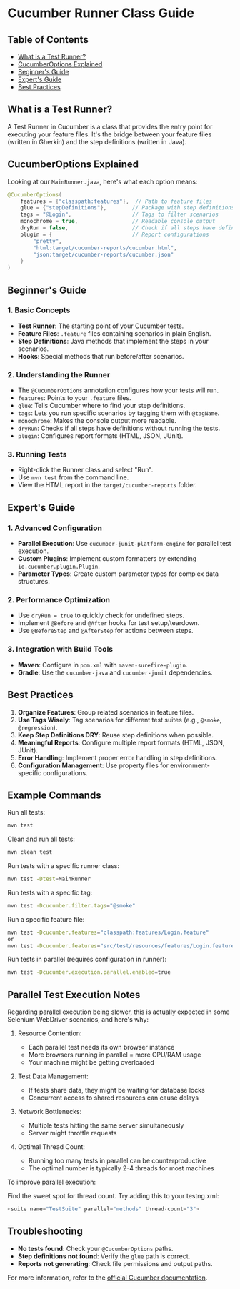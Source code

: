 # Cucumber Runner Class Guide

## Table of Contents
- [What is a Test Runner?](#what-is-a-test-runner)
- [CucumberOptions Explained](#cucumberoptions-explained)
- [Beginner's Guide](#beginners-guide)
- [Expert's Guide](#experts-guide)
- [Best Practices](#best-practices)

## What is a Test Runner?

A Test Runner in Cucumber is a class that provides the entry point for executing your feature files. 
It's the bridge between your feature files (written in Gherkin) and the step definitions (written in Java).

## CucumberOptions Explained

Looking at our `MainRunner.java`, here's what each option means:

```java
@CucumberOptions(
    features = {"classpath:features"},  // Path to feature files
    glue = {"stepDefinitions"},        // Package with step definitions
    tags = "@Login",                   // Tags to filter scenarios
    monochrome = true,                 // Readable console output
    dryRun = false,                    // Check if all steps have definitions
    plugin = {                         // Report configurations
        "pretty",
        "html:target/cucumber-reports/cucumber.html",
        "json:target/cucumber-reports/cucumber.json"
    }
)
```

## Beginner's Guide

### 1. Basic Concepts
- **Test Runner**: The starting point of your Cucumber tests.
- **Feature Files**: `.feature` files containing scenarios in plain English.
- **Step Definitions**: Java methods that implement the steps in your scenarios.
- **Hooks**: Special methods that run before/after scenarios.

### 2. Understanding the Runner
- The `@CucumberOptions` annotation configures how your tests will run.
- `features`: Points to your `.feature` files.
- `glue`: Tells Cucumber where to find your step definitions.
- `tags`: Lets you run specific scenarios by tagging them with `@tagName`.
- `monochrome`: Makes the console output more readable.
- `dryRun`: Checks if all steps have definitions without running the tests.
- `plugin`: Configures report formats (HTML, JSON, JUnit).

### 3. Running Tests
- Right-click the Runner class and select "Run".
- Use `mvn test` from the command line.
- View the HTML report in the `target/cucumber-reports` folder.

## Expert's Guide

### 1. Advanced Configuration
- **Parallel Execution**: Use `cucumber-junit-platform-engine` for parallel test execution.
- **Custom Plugins**: Implement custom formatters by extending `io.cucumber.plugin.Plugin`.
- **Parameter Types**: Create custom parameter types for complex data structures.

### 2. Performance Optimization
- Use `dryRun = true` to quickly check for undefined steps.
- Implement `@Before` and `@After` hooks for test setup/teardown.
- Use `@BeforeStep` and `@AfterStep` for actions between steps.

### 3. Integration with Build Tools
- **Maven**: Configure in `pom.xml` with `maven-surefire-plugin`.
- **Gradle**: Use the `cucumber-java` and `cucumber-junit` dependencies.

## Best Practices

1. **Organize Features**: Group related scenarios in feature files.
2. **Use Tags Wisely**: Tag scenarios for different test suites (e.g., `@smoke`, `@regression`).
3. **Keep Step Definitions DRY**: Reuse step definitions when possible.
4. **Meaningful Reports**: Configure multiple report formats (HTML, JSON, JUnit).
5. **Error Handling**: Implement proper error handling in step definitions.
6. **Configuration Management**: Use property files for environment-specific configurations.

## Example Commands

Run all tests:
```bash
mvn test
```

Clean and run all tests:
```bash
mvn clean test
```

Run tests with a specific runner class:
```bash
mvn test -Dtest=MainRunner
```

Run tests with a specific tag:
```bash
mvn test -Dcucumber.filter.tags="@smoke"
```

Run a specific feature file:
```bash
mvn test -Dcucumber.features="classpath:features/Login.feature"
or 
mvn test -Dcucumber.features="src/test/resources/features/Login.feature"
```

Run tests in parallel (requires configuration in runner):
```bash
mvn test -Dcucumber.execution.parallel.enabled=true
```
## Parallel Test Execution Notes
Regarding parallel execution being slower, this is actually expected in some Selenium WebDriver scenarios, and here's why:

1. Resource Contention:
   * Each parallel test needs its own browser instance
   * More browsers running in parallel = more CPU/RAM usage
   * Your machine might be getting overloaded
   
2. Test Data Management:
   * If tests share data, they might be waiting for database locks
   * Concurrent access to shared resources can cause delays
   
3. Network Bottlenecks:
   * Multiple tests hitting the same server simultaneously
   * Server might throttle requests
   
4. Optimal Thread Count:
   * Running too many tests in parallel can be counterproductive
   * The optimal number is typically 2-4 threads for most machines
   
To improve parallel execution:

Find the sweet spot for thread count. Try adding this to your testng.xml:

```java
<suite name="TestSuite" parallel="methods" thread-count="3">
```

## Troubleshooting

- **No tests found**: Check your `@CucumberOptions` paths.
- **Step definitions not found**: Verify the `glue` path is correct.
- **Reports not generating**: Check file permissions and output paths.

For more information, refer to the [official Cucumber documentation](https://cucumber.io/docs/guides/).
